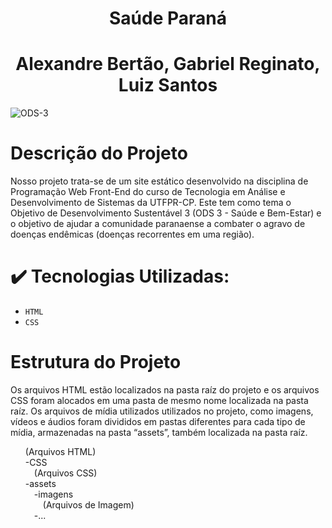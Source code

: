 
<h1 align="center"> Saúde Paraná </h1>

<h1 align="center"> Alexandre Bertão, Gabriel Reginato, Luiz Santos
</h1>

![ODS-3](https://github.com/user-attachments/assets/4d320234-a24d-4280-8276-d4a41e2bbb05)

# Descrição do Projeto
Nosso projeto trata-se de um site estático desenvolvido na disciplina de Programação Web Front-End do curso de Tecnologia em Análise e Desenvolvimento de Sistemas da UTFPR-CP. Este tem como tema o Objetivo de Desenvolvimento Sustentável 3 (ODS 3 - Saúde e Bem-Estar) e o objetivo de ajudar a comunidade paranaense a combater o agravo de doenças endêmicas (doenças recorrentes em uma região).

# ✔️ Tecnologias Utilizadas:
- ``HTML``
- ``CSS``

# Estrutura do Projeto
Os arquivos HTML estão localizados na pasta raíz do projeto e os arquivos CSS foram alocados em uma pasta de mesmo nome localizada na pasta raíz. Os arquivos de mídia utilizados utilizados no projeto, como imagens, vídeos e áudios foram divididos em pastas diferentes para cada tipo de mídia, armazenadas na pasta “assets”, também localizada na pasta raíz.

<ul type="none">
  <li>(Arquivos HTML)</li>
  <li>-CSS</li>
  <li>&emsp;(Arquivos CSS)</li>
  <li>-assets</li>
  <li>&emsp;-imagens</li>
  <li>&emsp;&emsp;(Arquivos de Imagem)</li>
  <li>&emsp;-...</li>
</ul>
